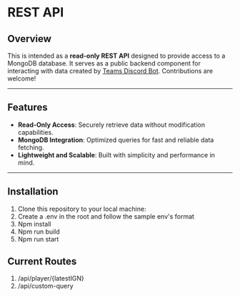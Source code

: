 # REST API

## Overview

This is intended as a **read-only REST API** designed to provide access to a MongoDB database. It serves as a public backend component for interacting with data created by [Teams Discord Bot](https://github.com/Luke-Bytes/TeamsDiscordBot).
Contributions are welcome!

---

## Features

- **Read-Only Access**: Securely retrieve data without modification capabilities.
- **MongoDB Integration**: Optimized queries for fast and reliable data fetching.
- **Lightweight and Scalable**: Built with simplicity and performance in mind.

---

## Installation

1. Clone this repository to your local machine:
2. Create a .env in the root and follow the sample env's format
3. Npm install
4. Npm run build
5. Npm run start

## Current Routes
1. /api/player/{latestIGN}
2. /api/custom-query
